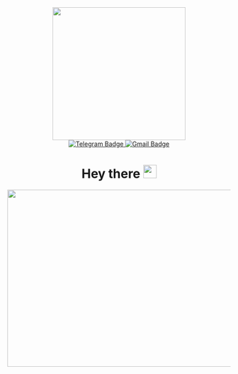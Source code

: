 <div id="header" align="center">
  <img src="https://media.giphy.com/media/gi84IkFRzwube/giphy.gif" width='300'/>
</div>



<div id="badges" align="center">
  <a href="https://t.me/baurNN">
    <img src="https://img.shields.io/badge/Telegram-white?logo=Telegram&logoColor=blue&style=for-the-badge" alt="Telegram Badge"/>
  </a>
   <a href="mailto:bbn2tpu@gmail.com">
    <img src="https://img.shields.io/badge/bbn2tpu@gmail.com-white?logo=Gmail&logoColor=red&style=for-the-badge" alt="Gmail Badge"/>
  </a>
</div>

<div align="center">
  <img src="https://komarev.com/ghpvc/?username=NNbaur&style=flat-square&color=blue" alt=""/>
</div>

<h1 align='center'>
  Hey there
  <img src="https://media.giphy.com/media/hvRJCLFzcasrR4ia7z/giphy.gif" width="30px"/>
</h1>

<div align="center">
  <img src="https://media.giphy.com/media/11AyYDOVV6K2wE/giphy.gif" width="600" height="400"/>
</div>
